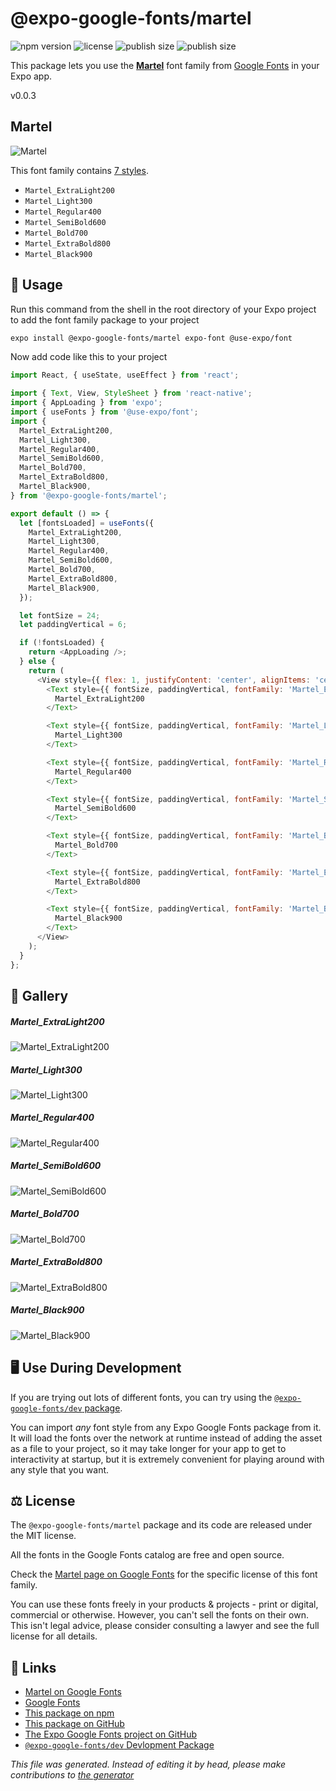 # @expo-google-fonts/martel

![npm version](https://flat.badgen.net/npm/v/@expo-google-fonts/martel)
![license](https://flat.badgen.net/github/license/expo/google-fonts)
![publish size](https://flat.badgen.net/packagephobia/install/@expo-google-fonts/martel)
![publish size](https://flat.badgen.net/packagephobia/publish/@expo-google-fonts/martel)

This package lets you use the [**Martel**](https://fonts.google.com/specimen/Martel) font family from [Google Fonts](https://fonts.google.com/) in your Expo app.

v0.0.3

## Martel

![Martel](./font-family.png)

This font family contains [7 styles](#gallery).

- `Martel_ExtraLight200`
- `Martel_Light300`
- `Martel_Regular400`
- `Martel_SemiBold600`
- `Martel_Bold700`
- `Martel_ExtraBold800`
- `Martel_Black900`

## 🔡 Usage

Run this command from the shell in the root directory of your Expo project to add the font family package to your project
```sh
expo install @expo-google-fonts/martel expo-font @use-expo/font
```

Now add code like this to your project
```js
import React, { useState, useEffect } from 'react';

import { Text, View, StyleSheet } from 'react-native';
import { AppLoading } from 'expo';
import { useFonts } from '@use-expo/font';
import {
  Martel_ExtraLight200,
  Martel_Light300,
  Martel_Regular400,
  Martel_SemiBold600,
  Martel_Bold700,
  Martel_ExtraBold800,
  Martel_Black900,
} from '@expo-google-fonts/martel';

export default () => {
  let [fontsLoaded] = useFonts({
    Martel_ExtraLight200,
    Martel_Light300,
    Martel_Regular400,
    Martel_SemiBold600,
    Martel_Bold700,
    Martel_ExtraBold800,
    Martel_Black900,
  });

  let fontSize = 24;
  let paddingVertical = 6;

  if (!fontsLoaded) {
    return <AppLoading />;
  } else {
    return (
      <View style={{ flex: 1, justifyContent: 'center', alignItems: 'center' }}>
        <Text style={{ fontSize, paddingVertical, fontFamily: 'Martel_ExtraLight200' }}>
          Martel_ExtraLight200
        </Text>

        <Text style={{ fontSize, paddingVertical, fontFamily: 'Martel_Light300' }}>
          Martel_Light300
        </Text>

        <Text style={{ fontSize, paddingVertical, fontFamily: 'Martel_Regular400' }}>
          Martel_Regular400
        </Text>

        <Text style={{ fontSize, paddingVertical, fontFamily: 'Martel_SemiBold600' }}>
          Martel_SemiBold600
        </Text>

        <Text style={{ fontSize, paddingVertical, fontFamily: 'Martel_Bold700' }}>
          Martel_Bold700
        </Text>

        <Text style={{ fontSize, paddingVertical, fontFamily: 'Martel_ExtraBold800' }}>
          Martel_ExtraBold800
        </Text>

        <Text style={{ fontSize, paddingVertical, fontFamily: 'Martel_Black900' }}>
          Martel_Black900
        </Text>
      </View>
    );
  }
};

```

## 📖 Gallery

##### Martel_ExtraLight200
![Martel_ExtraLight200](./c4024da71647bc66c6880037b41d29ad5ae7b5426518ad225ee14562d6dae75a.ttf.png)

##### Martel_Light300
![Martel_Light300](./138cff935a5284819d91b6908fed6fc1cb770eddf8d812c17ef1dc6092010fb9.ttf.png)

##### Martel_Regular400
![Martel_Regular400](./0bd68a5be6ee9107bc21ade86bd0199d47d96c7895a7a1c2c3080377779b268a.ttf.png)

##### Martel_SemiBold600
![Martel_SemiBold600](./d22af0f3a51da296280637f9124f2579cf8b495c74ce080f84aca6ad6c12c889.ttf.png)

##### Martel_Bold700
![Martel_Bold700](./5b81175087fcd5061785115771a9e1c7ab3c69ca0de682426b8338a372e23153.ttf.png)

##### Martel_ExtraBold800
![Martel_ExtraBold800](./3e03eaab1b6ec761214d4dc76edf835a3eafc1c7170942a240f46c25a571bd41.ttf.png)

##### Martel_Black900
![Martel_Black900](./8d00654db8f5901e4a51129ff21160fe34513ff2284309ccd0b00cc79684c7cb.ttf.png)


## 🖥️ Use During Development

If you are trying out lots of different fonts, you can try using the [`@expo-google-fonts/dev` package](https://github.com/expo/google-fonts/tree/master/font-packages/dev#readme).

You can import *any* font style from any Expo Google Fonts package from it. It will load the fonts
over the network at runtime instead of adding the asset as a file to your project, so it may take longer
for your app to get to interactivity at startup, but it is extremely convenient
for playing around with any style that you want.

## ⚖️ License

The `@expo-google-fonts/martel` package and its code are released under the MIT license.

All the fonts in the Google Fonts catalog are free and open source.

Check the [Martel page on Google Fonts](https://fonts.google.com/specimen/Martel) for the specific license of this font family.

You can use these fonts freely in your products & projects - print or digital, commercial or otherwise. However, you can't sell the fonts on their own. This isn't legal advice, please consider consulting a lawyer and see the full license for all details.

## 🔗 Links

- [Martel on Google Fonts](https://fonts.google.com/specimen/Martel)
- [Google Fonts](https://fonts.google.com/)
- [This package on npm](https://www.npmjs.com/package/@expo-google-fonts/martel)
- [This package on GitHub](https://github.com/expo/google-fonts/tree/master/font-packages/martel)
- [The Expo Google Fonts project on GitHub](https://github.com/expo/google-fonts)
- [`@expo-google-fonts/dev` Devlopment Package](https://github.com/expo/google-fonts/tree/master/font-packages/dev)


*This file was generated. Instead of editing it by head, please make contributions to [the generator](https://github.com/expo/google-fonts/tree/master/packages/generator)*
